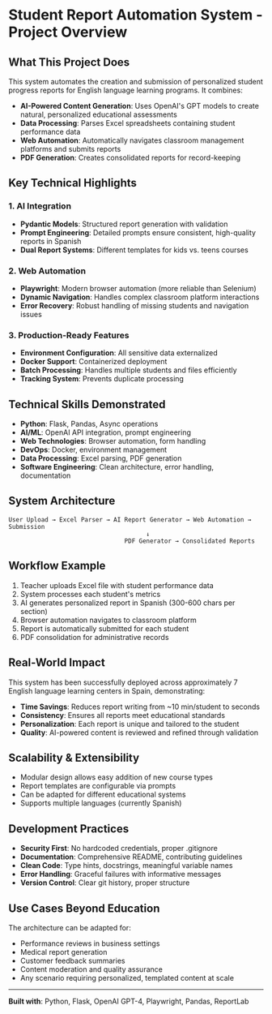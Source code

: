 # Student Report Automation System - Project Overview

## What This Project Does

This system automates the creation and submission of personalized student progress reports for English language learning programs. It combines:

- **AI-Powered Content Generation**: Uses OpenAI's GPT models to create natural, personalized educational assessments
- **Data Processing**: Parses Excel spreadsheets containing student performance data
- **Web Automation**: Automatically navigates classroom management platforms and submits reports
- **PDF Generation**: Creates consolidated reports for record-keeping

## Key Technical Highlights

### 1. AI Integration
- **Pydantic Models**: Structured report generation with validation
- **Prompt Engineering**: Detailed prompts ensure consistent, high-quality reports in Spanish
- **Dual Report Systems**: Different templates for kids vs. teens courses

### 2. Web Automation
- **Playwright**: Modern browser automation (more reliable than Selenium)
- **Dynamic Navigation**: Handles complex classroom platform interactions
- **Error Recovery**: Robust handling of missing students and navigation issues

### 3. Production-Ready Features
- **Environment Configuration**: All sensitive data externalized
- **Docker Support**: Containerized deployment
- **Batch Processing**: Handles multiple students and files efficiently
- **Tracking System**: Prevents duplicate processing

## Technical Skills Demonstrated

- **Python**: Flask, Pandas, Async operations
- **AI/ML**: OpenAI API integration, prompt engineering
- **Web Technologies**: Browser automation, form handling
- **DevOps**: Docker, environment management
- **Data Processing**: Excel parsing, PDF generation
- **Software Engineering**: Clean architecture, error handling, documentation

## System Architecture

```
User Upload → Excel Parser → AI Report Generator → Web Automation → Submission
                                      ↓
                                PDF Generator → Consolidated Reports
```

## Workflow Example

1. Teacher uploads Excel file with student performance data
2. System processes each student's metrics
3. AI generates personalized report in Spanish (300-600 chars per section)
4. Browser automation navigates to classroom platform
5. Report is automatically submitted for each student
6. PDF consolidation for administrative records

## Real-World Impact

This system has been successfully deployed across approximately 7 English language learning centers in Spain, demonstrating:

- **Time Savings**: Reduces report writing from ~10 min/student to seconds
- **Consistency**: Ensures all reports meet educational standards
- **Personalization**: Each report is unique and tailored to the student
- **Quality**: AI-powered content is reviewed and refined through validation

## Scalability & Extensibility

- Modular design allows easy addition of new course types
- Report templates are configurable via prompts
- Can be adapted for different educational systems
- Supports multiple languages (currently Spanish)

## Development Practices

- **Security First**: No hardcoded credentials, proper .gitignore
- **Documentation**: Comprehensive README, contributing guidelines
- **Clean Code**: Type hints, docstrings, meaningful variable names
- **Error Handling**: Graceful failures with informative messages
- **Version Control**: Clear git history, proper structure

## Use Cases Beyond Education

The architecture can be adapted for:
- Performance reviews in business settings
- Medical report generation
- Customer feedback summaries
- Content moderation and quality assurance
- Any scenario requiring personalized, templated content at scale

---

**Built with**: Python, Flask, OpenAI GPT-4, Playwright, Pandas, ReportLab
